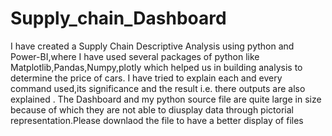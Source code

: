 # Supply_chain_Dashboard
I have created a Supply Chain Descriptive Analysis using python and Power-BI,where I have used several packages of python like Matplotlib,Pandas,Numpy,plotly which helped us in building analysis to determine the price of cars. I have tried to explain each and every command used,its significance and the result i.e. there outputs are also explained .
The Dashboard and my python source file are quite large in size because of which they are not able to diusplay data through pictorial representation.Please downlaod the file to have a better display of files
